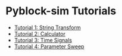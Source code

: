 # Pyblock-sim Tutorials

- [Tutorial 1: String Transform](1_string_transform/tutorial_1_string_transform.md)
- [Tutorial 2: Calculator](2_calculator/tutorial_2_calculator.md)
- [Tutorial 3: Time Signals](3_time_signals/tutorial_3_time_signals.md)
- [Tutorial 4: Parameter Sweep](4_parameter_sweep/tutorial_4_param_sweep.md)